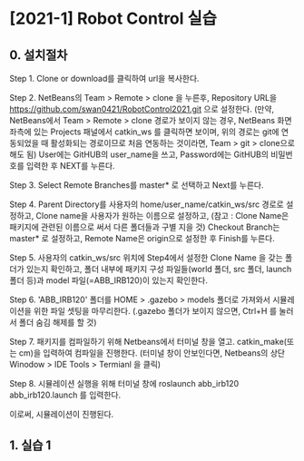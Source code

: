 # [2021-1] Robot Control 실습

## 0. 설치절차

Step 1. Clone or download를 클릭하여 url을 복사한다.

Step 2. NetBeans의 Team > Remote > clone 을 누른후, Repository URL을 https://github.com/swan0421/RobotControl2021.git 으로 설정한다.
        (만약, NetBeans에서 Team > Remote > clone 경로가 보이지 않는 경우, NetBeans 화면 좌측에 있는 Projects 패널에서 catkin_ws 를 클릭하면
         보이며, 위의 경로는 git에 연동되었을 때 활성화되는 경로이므로 처음 연동하는 것이라면, Team > git > clone으로 해도 됨)
        User에는 GitHUB의 user_name을 쓰고, Password에는 GitHUB의 비밀번호를 입력한 후 NEXT를 누른다.

Step 3. Select Remote Branches를 master* 로 선택하고 Next를 누른다.

Step 4. Parent Directory를 사용자의 home/user_name/catkin_ws/src 경로로 설정하고, Clone name을 사용자가 원하는 이름으로 설정하고,
        (참고 : Clone Name은 패키지에 관련된 이름으로 써서 다른 폴더들과 구별 지을 것)
        Checkout Branch는 master* 로 설정하고, Remote Name은 origin으로 설정한 후 Finish를 누른다.

Step 5. 사용자의 catkin_ws/src 위치에 Step4에서 설정한 Clone Name 을 갖는 폴더가 있는지 확인하고, 폴더 내부에 패키지 구성 파일들(world 폴더,
        src 폴더, launch 폴더 등)과 model 파일(=ABB_IRB120)이 있는지 확인한다.

Step 6. 'ABB_IRB120' 폴더를 HOME > .gazebo > models 폴더로 가져와서 시뮬레이션을 위한 파일 셋팅을 마무리한다. 
         (.gazebo 폴더가 보이지 않으면, Ctrl+H 를 눌러서 폴더 숨김 해제를 할 것)
         
Step 7. 패키지를 컴파일하기 위해 Netbeans에서 터미널 창을 열고. catkin_make(또는 cm)을 입력하여 컴파일을 진행한다. 
        (터미널 창이 안보인다면, Netbeans의 상단 Winodow > IDE Tools > Termianl 을 클릭)

Step 8. 시뮬레이션 실행을 위해 터미널 창에 roslaunch abb_irb120 abb_irb120.launch 를 입력한다.

이로써, 시뮬레이션이 진행된다.


## 1. 실습 1
